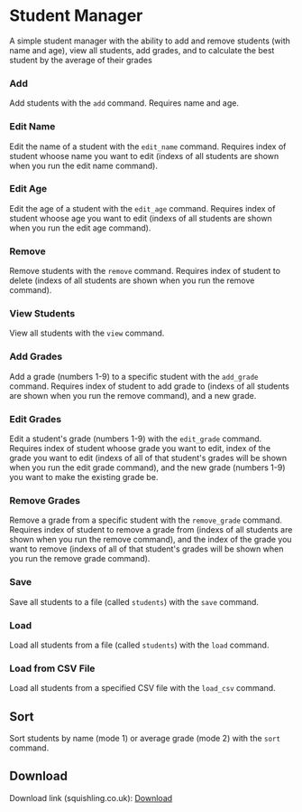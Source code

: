 # Student Manager
A simple student manager with the ability to add and remove students (with name and age), view all students, add grades, and to calculate the best student by the average of their grades

### Add
Add students with the `add` command.  Requires name and age.

### Edit Name
Edit the name of a student with the `edit_name` command.  Requires index of student whoose name you want to edit (indexs of all students are shown when you run the edit name command).

### Edit Age
Edit the age of a student with the `edit_age` command.  Requires index of student whoose age you want to edit (indexs of all students are shown when you run the edit age command).

### Remove
Remove students with the `remove` command.  Requires index of student to delete (indexs of all students are shown when you run the remove command).

### View Students
View all students with the `view` command.

### Add Grades
Add a grade (numbers 1-9) to a specific student with the `add_grade` command.  Requires index of student to add grade to (indexs of all students are shown when you run the remove command), and a new grade.

### Edit Grades
Edit a student's grade (numbers 1-9) with the `edit_grade` command.  Requires index of student whoose grade you want to edit, index of the grade you want to edit (indexs of all of that student's grades will be shown when you run the edit grade command), and the new grade (numbers 1-9) you want to make the existing grade be.

### Remove Grades
Remove a grade from a specific student with the `remove_grade` command.  Requires index of student to remove a grade from (indexs of all students are shown when you run the remove command), and the index of the grade you want to remove (indexs of all of that student's grades will be shown when you run the remove grade command).

### Save
Save all students to a file (called `students`) with the `save` command.

### Load
Load all students from a file (called `students`) with the `load` command.

### Load from CSV File
Load all students from a specified CSV file with the `load_csv` command.

## Sort
Sort students by name (mode 1) or average grade (mode 2) with the `sort` command.

## Download
Download link (squishling.co.uk): [Download](http://downloads.squishling.co.uk/Student%20Manager.zip)
